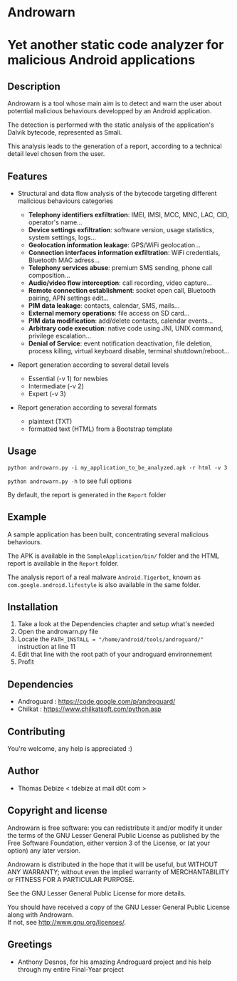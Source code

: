 Androwarn
=========
Yet another static code analyzer for malicious Android applications
====================================================

Description
-----------
Androwarn is a tool whose main aim is to detect and warn the user about potential malicious behaviours developped by an Android application.

The detection is performed with the static analysis of the application's Dalvik bytecode, represented as Smali.

This analysis leads to the generation of a report, according to a technical detail level chosen from the user.


Features
--------
* Structural and data flow analysis of the bytecode targeting different malicious behaviours categories
	+ **Telephony identifiers exfiltration**: IMEI, IMSI, MCC, MNC, LAC, CID, operator's name...
	+ **Device settings exfiltration**: software version, usage statistics, system settings, logs...
	+ **Geolocation information leakage**: GPS/WiFi geolocation...
	+ **Connection interfaces information exfiltration**: WiFi credentials, Bluetooth MAC adress...
	+ **Telephony services abuse**: premium SMS sending, phone call composition...
	+ **Audio/video flow interception**: call recording, video capture...
	+ **Remote connection establishment**: socket open call, Bluetooth pairing, APN settings edit...
	+ **PIM data leakage**: contacts, calendar, SMS, mails...
	+ **External memory operations**: file access on SD card...
	+ **PIM data modification**: add/delete contacts, calendar events...
	+ **Arbitrary code execution**: native code using JNI, UNIX command, privilege escalation...
	+ **Denial of Service**: event notification deactivation, file deletion, process killing, virtual keyboard disable, terminal shutdown/reboot...


* Report generation according to several detail levels
	- Essential (-v 1) for newbies
	- Intermediate (-v 2)
	- Expert (-v 3)

* Report generation according to several formats
	- plaintext (TXT)
	- formatted text (HTML) from a Bootstrap template


Usage
-----
```
python androwarn.py -i my_application_to_be_analyzed.apk -r html -v 3
```
```python androwarn.py -h``` to see full options

By default, the report is generated in the `Report` folder

Example
-------
A sample application has been built, concentrating several malicious behaviours.

The APK is available in the `SampleApplication/bin/` folder and the HTML report is available in the `Report` folder.

The analysis report of a real malware `Android.Tigerbot`, known as `com.google.android.lifestyle` is also available in the same folder.


Installation
------------
1. Take a look at the Dependencies chapter and setup what's needed
2. Open the androwarn.py file
3. Locate the `PATH_INSTALL = "/home/android/tools/androguard/"` instruction at line 11
4. Edit that line with the root path of your androguard environnement
5. Profit


Dependencies
------------
* Androguard : https://code.google.com/p/androguard/
* Chilkat : https://www.chilkatsoft.com/python.asp

Contributing
-------------
You're welcome, any help is appreciated :)


Author
------
* Thomas Debize < tdebize at mail d0t com >


Copyright and license
---------------------
Androwarn is free software: you can redistribute it and/or modify it under the terms of the GNU Lesser General Public License as published by the Free Software Foundation, either version 3 of the License, or (at your option) any later version.

Androwarn is distributed in the hope that it will be useful, but WITHOUT ANY WARRANTY; without even the implied warranty of MERCHANTABILITY or FITNESS FOR A PARTICULAR PURPOSE. 

See the GNU Lesser General Public License for more details.

You should have received a copy of the GNU Lesser General Public License along with Androwarn.  
If not, see http://www.gnu.org/licenses/.

Greetings
-------------
* Anthony Desnos, for his amazing Androguard project and his help through my entire Final-Year project

